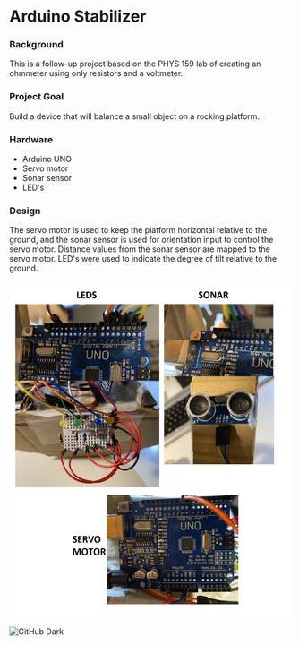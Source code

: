 # Arduino Stabilizer

### Background
This is a follow-up project based on the PHYS 159 lab of creating an ohmmeter using only resistors and a voltmeter.

### Project Goal
Build a device that will balance a small object on a rocking platform.

### Hardware 
- Arduino UNO
- Servo motor
- Sonar sensor
- LED's

### Design

The servo motor is used to keep the platform horizontal relative to the ground, and the sonar sensor is used for orientation input to control the servo motor. Distance values from the sonar sensor are mapped to the servo motor. LED's were used to indicate the degree of tilt relative to the ground.

![GitHub Dark](https://github.com/mark-andrew-tan/Arduino_Stabalizer/blob/main/images/Connections%20to%20Arduino.png)

![GitHub Dark](https://github.com/mark-andrew-tan/Arduino_Stabalizer/blob/main/images/tilt.png)
